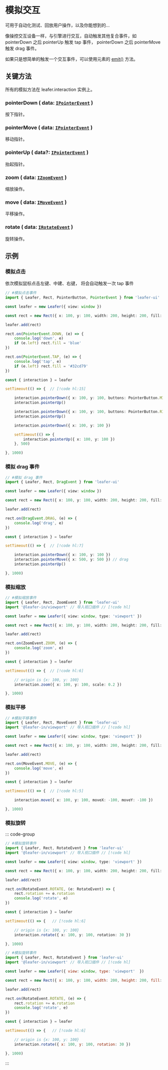 # 模拟交互

可用于自动化测试、回放用户操作，以及你能想到的...

像操控交互设备一样，与引擎进行交互，自动触发其他复合事件，如 pointerDown 之后 pointerUp 触发 tap 事件， pointerDown 之后 pointerMove 触发 drag 事件。

如果只是想简单的触发一个交互事件，可以使用元素的 [emit()](/reference/UI/emit.md) 方法。

## 关键方法

所有的模拟方法在 leafer.interaction 实例上。

### pointerDown ( data: [`IPointerEvent`](/api/interfaces/IPointerEvent.md) )

按下指针。

### pointerMove ( data: [`IPointerEvent`](/api/interfaces/IPointerEvent.md) )

移动指针。

### pointerUp ( data?: [`IPointerEvent`](/api/interfaces/IPointerEvent.md) )

抬起指针。

### zoom ( data: [`IZoomEvent`](/api/interfaces/IZoomEvent.md) )

缩放操作。

### move ( data: [`IMoveEvent`](/api/interfaces/IMoveEvent.md) )

平移操作。

### rotate ( data: [`IRotateEvent`](/api/interfaces/IRotateEvent.md) )

旋转操作。

## 示例

### 模拟点击

依次模拟鼠标点击左键、中建、右键， 将会自动触发一次 tap 事件

```ts
// #模拟点击事件
import { Leafer, Rect, PointerButton, PointerEvent } from 'leafer-ui'

const leafer = new Leafer({ view: window })

const rect = new Rect({ x: 100, y: 100, width: 200, height: 200, fill: '#32cd79' })

leafer.add(rect)

rect.on(PointerEvent.DOWN, (e) => {
    console.log('down', e)
    if (e.left) rect.fill = 'blue'
})

rect.on(PointerEvent.TAP, (e) => {
    console.log('tap', e)
    if (e.left) rect.fill = '#32cd79'
})

const { interaction } = leafer

setTimeout(() => {  // [!code hl:15]

    interaction.pointerDown({ x: 100, y: 100, buttons: PointerButton.MIDDLE })
    interaction.pointerUp()

    interaction.pointerDown({ x: 100, y: 100, buttons: PointerButton.RIGHT })
    interaction.pointerUp()

    interaction.pointerDown({ x: 100, y: 100 })

    setTimeout(() => {
        interaction.pointerUp({ x: 100, y: 100 })
    }, 500)

}, 1000)
```

### 模拟 drag 事件

```ts
// #模拟 drag 事件
import { Leafer, Rect, DragEvent } from 'leafer-ui'

const leafer = new Leafer({ view: window })

const rect = new Rect({ x: 100, y: 100, width: 200, height: 200, fill: '#32cd79', draggable: true })

leafer.add(rect)

rect.on(DragEvent.DRAG, (e) => {
    console.log('drag', e)
})

const { interaction } = leafer

setTimeout(() => {  // [!code hl:7]

    interaction.pointerDown({ x: 100, y: 100 })
    interaction.pointerMove({ x: 500, y: 500 }) // drag
    interaction.pointerUp()

}, 1000)
```

### 模拟缩放

```ts
// #模拟缩放事件
import { Leafer, Rect, ZoomEvent } from 'leafer-ui'
import '@leafer-in/viewport' // 导入视口插件 // [!code hl]

const leafer = new Leafer({ view: window, type: 'viewport' })

const rect = new Rect({ x: 100, y: 100, width: 200, height: 200, fill: '#32cd79' })

leafer.add(rect)

rect.on(ZoomEvent.ZOOM, (e) => {
    console.log('zoom', e)
})

const { interaction } = leafer

setTimeout(() => {  // [!code hl:6]

    // origin is {x: 100, y: 100}
    interaction.zoom({ x: 100, y: 100, scale: 0.2 })

}, 1000)
```

### 模拟平移

```ts
// #模拟平移事件
import { Leafer, Rect, MoveEvent } from 'leafer-ui'
import '@leafer-in/viewport' // 导入视口插件 // [!code hl]

const leafer = new Leafer({ view: window, type: 'viewport' })

const rect = new Rect({ x: 100, y: 100, width: 200, height: 200, fill: '#32cd79' })

leafer.add(rect)

rect.on(MoveEvent.MOVE, (e) => {
    console.log('move', e)
})

const { interaction } = leafer

setTimeout(() => {  // [!code hl:5]

    interaction.move({ x: 100, y: 100, moveX: -100, moveY: -100 })

}, 1000)
```

### 模拟旋转

::: code-group
```ts
// #模拟旋转事件
import { Leafer, Rect, RotateEvent } from 'leafer-ui'
import '@leafer-in/viewport' // 导入视口插件 // [!code hl]

const leafer = new Leafer({ view: window, type: 'viewport' })

const rect = new Rect({ x: 100, y: 100, width: 200, height: 200, fill: '#32cd79' })

leafer.add(rect)

rect.on(RotateEvent.ROTATE, (e: RotateEvent) => {
    rect.rotation += e.rotation
    console.log('rotate', e)
})

const { interaction } = leafer

setTimeout(() => {   // [!code hl:6]

    // origin is {x: 100, y: 100}
    interaction.rotate({ x: 100, y: 100, rotation: 30 })

}, 1000)
```
```js
// #模拟旋转事件
import { Leafer, Rect, RotateEvent } from 'leafer-ui'
import '@leafer-in/viewport' // 导入视口插件 // [!code hl]

const leafer = new Leafer({ view: window, type: 'viewport'  })

const rect = new Rect({ x: 100, y: 100, width: 200, height: 200, fill: '#32cd79' })

leafer.add(rect)

rect.on(RotateEvent.ROTATE, (e) => {
    rect.rotation += e.rotation
    console.log('rotate', e)
})

const { interaction } = leafer

setTimeout(() => {   // [!code hl:6]

    // origin is {x: 100, y: 100}
    interaction.rotate({ x: 100, y: 100, rotation: 30 })

}, 1000)
```
:::
